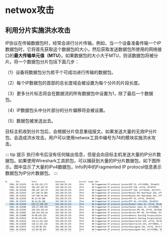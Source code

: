 # netwox攻击

## 利用分片实施洪水攻击

IP协议在传输数据包时，经常会进行分片传输。例如，当一个设备准备传输一个IP数据包时，它将首先获取这个数据包的大小，然后获取发送数据包所使用的网络接口的**最大传输单元值（MTU）**。如果数据包的大小大于MTU，则该数据包将被分片。将一个数据包分片包括下面几步：

（1）设备将数据包分为若干个可成功进行传输的数据包。

（2）每个IP数据包的首部的总长度域会被设置为每个分片的片段长度。

（3）更多分片标志将会在数据流的所有数据包中设置为1，除了最后一个数据包。

（4）IP数据包头中分片部分的分片偏移将会被设置。

（5）数据包被发送出去。

目标主机收到分片包后，会根据分片信息重组报文。如果发送大量的无效IP分片包，会造成洪水攻击。用户可以使用netwox工具中编号为74的模块实施洪水攻击。

::: tip 提示
执行命令后没有任何输出信息，但是会向目标主机发送大量的IP分片数据包。如果使用Wireshark工具抓包，可以捕获到大量的IP分片数据包，如下图所示。图中显示了大量的IPv4数据包，Info列中的Fragmented IP protocol信息表示数据包为IP分片数据包。
:::

![image](./assets/attack-1.png)